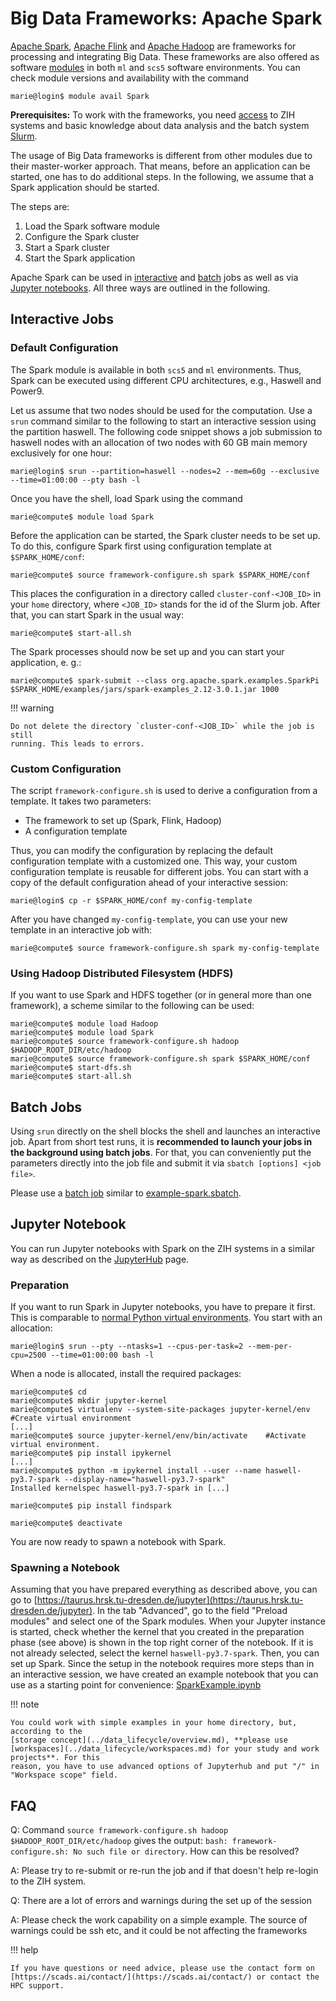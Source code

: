 # Big Data Frameworks: Apache Spark

[Apache Spark](https://spark.apache.org/), [Apache Flink](https://flink.apache.org/)
and [Apache Hadoop](https://hadoop.apache.org/) are frameworks for processing and integrating
Big Data. These frameworks are also offered as software [modules](modules.md) in both `ml` and
`scs5` software environments. You can check module versions and availability with the command

```console
marie@login$ module avail Spark
```

**Prerequisites:** To work with the frameworks, you need [access](../access/ssh_login.md) to ZIH
systems and basic knowledge about data analysis and the batch system
[Slurm](../jobs_and_resources/slurm.md).

The usage of Big Data frameworks is different from other modules due to their master-worker
approach. That means, before an application can be started, one has to do additional steps.
In the following, we assume that a Spark application should be started.

The steps are:

1. Load the Spark software module
1. Configure the Spark cluster
1. Start a Spark cluster
1. Start the Spark application

Apache Spark can be used in [interactive](#interactive-jobs) and [batch](#batch-jobs) jobs as well
as via [Jupyter notebooks](#jupyter-notebook). All three ways are outlined in the following.

## Interactive Jobs

### Default Configuration

The Spark module is available in both `scs5` and `ml` environments.
Thus, Spark can be executed using different CPU architectures, e.g., Haswell and Power9.

Let us assume that two nodes should be used for the computation. Use a `srun` command similar to
the following to start an interactive session using the partition haswell. The following code
snippet shows a job submission to haswell nodes with an allocation of two nodes with 60 GB main
memory exclusively for one hour:

```console
marie@login$ srun --partition=haswell --nodes=2 --mem=60g --exclusive --time=01:00:00 --pty bash -l
```

Once you have the shell, load Spark using the command

```console
marie@compute$ module load Spark
```

Before the application can be started, the Spark cluster needs to be set up. To do this, configure
Spark first using configuration template at `$SPARK_HOME/conf`:

```console
marie@compute$ source framework-configure.sh spark $SPARK_HOME/conf
```

This places the configuration in a directory called `cluster-conf-<JOB_ID>` in your `home`
directory, where `<JOB_ID>` stands for the id of the Slurm job. After that, you can start Spark in
the usual way:

```console
marie@compute$ start-all.sh
```

The Spark processes should now be set up and you can start your application, e. g.:

```console
marie@compute$ spark-submit --class org.apache.spark.examples.SparkPi $SPARK_HOME/examples/jars/spark-examples_2.12-3.0.1.jar 1000
```

!!! warning

    Do not delete the directory `cluster-conf-<JOB_ID>` while the job is still
    running. This leads to errors.

### Custom Configuration

The script `framework-configure.sh` is used to derive a configuration from a template. It takes two
parameters:

- The framework to set up (Spark, Flink, Hadoop)
- A configuration template

Thus, you can modify the configuration by replacing the default configuration template with a
customized one. This way, your custom configuration template is reusable for different jobs. You
can start with a copy of the default configuration ahead of your interactive session:

```console
marie@login$ cp -r $SPARK_HOME/conf my-config-template
```

After you have changed `my-config-template`, you can use your new template in an interactive job
with:

```console
marie@compute$ source framework-configure.sh spark my-config-template
```

### Using Hadoop Distributed Filesystem (HDFS)

If you want to use Spark and HDFS together (or in general more than one framework), a scheme
similar to the following can be used:

```console
marie@compute$ module load Hadoop
marie@compute$ module load Spark
marie@compute$ source framework-configure.sh hadoop $HADOOP_ROOT_DIR/etc/hadoop
marie@compute$ source framework-configure.sh spark $SPARK_HOME/conf
marie@compute$ start-dfs.sh
marie@compute$ start-all.sh
```

## Batch Jobs

Using `srun` directly on the shell blocks the shell and launches an interactive job. Apart from
short test runs, it is **recommended to launch your jobs in the background using batch jobs**. For
that, you can conveniently put the parameters directly into the job file and submit it via
`sbatch [options] <job file>`.

Please use a [batch job](../jobs_and_resources/slurm.md) similar to
[example-spark.sbatch](misc/example-spark.sbatch).

## Jupyter Notebook

You can run Jupyter notebooks with Spark on the ZIH systems in a similar way as described on the
[JupyterHub](../access/jupyterhub.md) page.

### Preparation

If you want to run Spark in Jupyter notebooks, you have to prepare it first. This is comparable
to [normal Python virtual environments](../software/python_virtual_environments.md#python-virtual-environment).
You start with an allocation:

```console
marie@login$ srun --pty --ntasks=1 --cpus-per-task=2 --mem-per-cpu=2500 --time=01:00:00 bash -l
```

When a node is allocated, install the required packages:

```console
marie@compute$ cd
marie@compute$ mkdir jupyter-kernel
marie@compute$ virtualenv --system-site-packages jupyter-kernel/env  #Create virtual environment
[...]
marie@compute$ source jupyter-kernel/env/bin/activate    #Activate virtual environment.
marie@compute$ pip install ipykernel
[...]
marie@compute$ python -m ipykernel install --user --name haswell-py3.7-spark --display-name="haswell-py3.7-spark"
Installed kernelspec haswell-py3.7-spark in [...]

marie@compute$ pip install findspark

marie@compute$ deactivate
```

You are now ready to spawn a notebook with Spark.

### Spawning a Notebook

Assuming that you have prepared everything as described above, you can go to
[https://taurus.hrsk.tu-dresden.de/jupyter](https://taurus.hrsk.tu-dresden.de/jupyter).
In the tab "Advanced", go to the field "Preload modules" and select one of the Spark modules. When
your Jupyter instance is started, check whether the kernel that you created in the preparation
phase (see above) is shown in the top right corner of the notebook. If it is not already selected,
select the kernel `haswell-py3.7-spark`. Then, you can set up Spark. Since the setup in the
notebook requires more steps than in an interactive session, we have created an example notebook
that you can use as a starting point for convenience: [SparkExample.ipynb](misc/SparkExample.ipynb)

!!! note

    You could work with simple examples in your home directory, but, according to the
    [storage concept](../data_lifecycle/overview.md), **please use
    [workspaces](../data_lifecycle/workspaces.md) for your study and work projects**. For this
    reason, you have to use advanced options of Jupyterhub and put "/" in "Workspace scope" field.

## FAQ

Q: Command `source framework-configure.sh hadoop
$HADOOP_ROOT_DIR/etc/hadoop` gives the output:
`bash: framework-configure.sh: No such file or directory`. How can this be resolved?

A: Please try to re-submit or re-run the job and if that doesn't help
re-login to the ZIH system.

Q: There are a lot of errors and warnings during the set up of the
session

A: Please check the work capability on a simple example. The source of
warnings could be ssh etc, and it could be not affecting the frameworks

!!! help

    If you have questions or need advice, please use the contact form on
    [https://scads.ai/contact/](https://scads.ai/contact/) or contact the HPC support.
